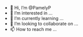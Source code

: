 - 👋 Hi, I’m @PamelyP
- 👀 I’m interested in ...
- 🌱 I’m currently learning ...
- 💞️ I’m looking to collaborate on ...
- 📫 How to reach me ...

<!---
PamelyP/PamelyP is a ✨ special ✨ repository because its `README.md` (this file) appears on your GitHub profile.
You can click the Preview link to take a look at your changes.
--->
